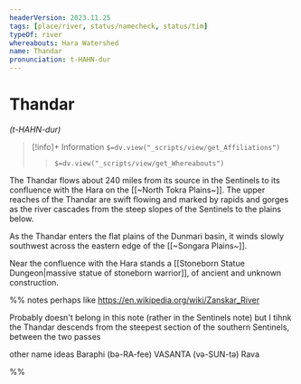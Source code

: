 ```yaml
---
headerVersion: 2023.11.25
tags: [place/river, status/namecheck, status/tim]
typeOf: river
whereabouts: Hara Watershed
name: Thandar
pronunciation: t-HAHN-dur
---
```

# Thandar
*(t-HAHN-dur)*
>[!info]+ Information
> `$=dv.view("_scripts/view/get_Affiliations")`
>> `$=dv.view("_scripts/view/get_Whereabouts")`

The Thandar flows about 240 miles from its source in the Sentinels to its confluence with the Hara on the [[~North Tokra Plains~]]. The upper reaches of the Thandar are swift flowing and marked by rapids and gorges as the river cascades from the steep slopes of the Sentinels to the plains below. 

As the Thandar enters the flat plains of the Dunmari basin, it winds slowly southwest across the eastern edge of the [[~Songara Plains~]]. 

Near the confluence with the Hara stands a [[Stoneborn Statue Dungeon|massive statue of stoneborn warrior]], of ancient and unknown construction. 

%% notes
perhaps like https://en.wikipedia.org/wiki/Zanskar_River

Probably doesn't belong in this note (rather in the Sentinels note) but I tihnk the Thandar descends from the steepest section of the southern Sentinels, between the two passes

other name ideas
Baraphi (bə-RA-fee)
VASANTA (və-SUN-tə)
Rava 

%%